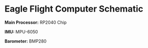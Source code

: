 # Eagle Flight Computer Schematic

**Main Processor:** RP2040 Chip

**IMU:** MPU-6050

**Barometer:** BMP280